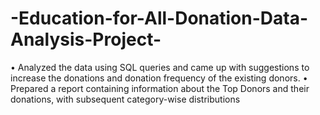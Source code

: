 # -Education-for-All-Donation-Data-Analysis-Project-
•	Analyzed the data using SQL queries and came up with suggestions to increase the donations and donation frequency of the existing donors. 
•	 Prepared a report containing information about the Top Donors and their donations, with subsequent category-wise distributions
